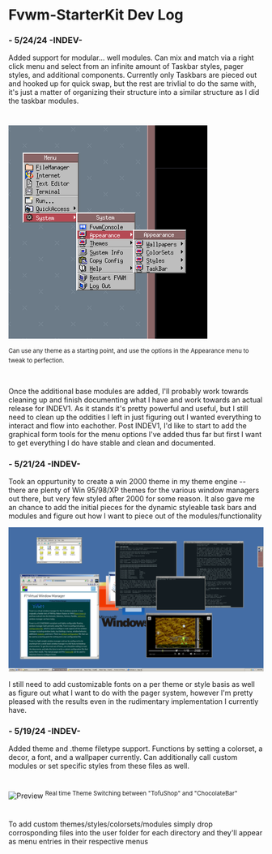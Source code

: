 # Fvwm-StarterKit Dev Log

### - 5/24/24 -INDEV-
Added support for modular... well modules. Can mix and match via a right click menu and select from an infinite amount of Taskbar styles, pager styles, and additional components. Currently only Taskbars are pieced out and hooked up for quick swap, but the rest are trivlial to do the same with, it's just a matter of organizing their structure into a similar structure as I did the taskbar modules. 
#
![Preview](Screenshots/Ver-INDEV1/AppearanceMenu.png?raw=true "Preview Screenshot")

<sup align="center">Can use any theme as a starting point, and use the options in the Appearance menu to tweak to perfection.  </sup>
#

Once the additional base modules are added, I'll probably work towards cleaning up and finish documenting what I have and work towards an actual release for INDEV1. As it stands it's pretty powerful and useful, but I still need to clean up the oddities I left in just figuring out I wanted everything to interact and flow into eachother. Post INDEV1, I'd like to start to add the graphical form tools for the menu options I've added thus far but first I want to get everything I do have stable and clean and documented.

### - 5/21/24 -INDEV-
Took an oppurtunity to create a win 2000 theme in my theme engine -- there are plenty of Win 95/98/XP themes for the various window managers out there, but very few styled after 2000 for some reason. It also gave me an chance to add the initial pieces for the dynamic styleable task bars and modules and figure out how I want to piece out of the modules/functionality

![Preview](/Screenshots/Ver-INDEV1/win2k.png?raw=true "Preview Screenshot")

I still need to add customizable fonts on a per theme or style basis as well as figure out what I want to do with the pager system, however I'm pretty pleased with the results even in the rudimentary implementation I currently have.

### - 5/19/24 -INDEV-
Added theme and .theme filetype support. Functions by setting a colorset, a decor, a font, and a wallpaper currently. Can additionally call custom modules or set specific styles from these files as well.
#
![Preview](/Screenshots/Ver-INDEV1/ThemeSwitcher.gif?raw=true "Preview Screenshot")
<sup align="center"> Real time Theme Switching between "TofuShop" and "ChocolateBar" </sup>
#
To add custom themes/styles/colorsets/modules simply drop corrosponding files into the user folder for each directory and they'll appear as menu entries in their respective menus
